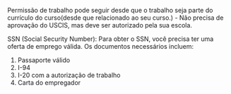 Permissão de trabalho pode seguir desde que o trabalho seja parte do currículo do curso(desde que relacionado ao seu curso.) - Não precisa de aprovação do USCIS, mas deve ser autorizado pela sua escola.

SSN (Social Security Number): Para obter o SSN, você precisa ter uma oferta de emprego válida. Os documentos necessários incluem:

1. Passaporte válido
2. I-94
3. I-20 com a autorização de trabalho
4. Carta do empregador
